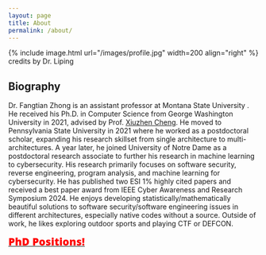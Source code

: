 ```yaml
---
layout: page
title: About
permalink: /about/
---
```


{% include image.html url="/images/profile.jpg" width=200 align="right" %}
credits by Dr. Liping

## Biography
 Dr. Fangtian Zhong is an assistant professor at Montana State University . He received his Ph.D. in Computer Science from George Washington University in 2021, advised by Prof. [Xiuzhen Cheng](https://www2.seas.gwu.edu/~cheng/). He moved to Pennsylvania State University in 2021 where he worked as a postdoctoral scholar, expanding his research skillset from single architecture to multi-architectures. 
A year later, he joined University of Notre Dame as a postdoctoral research associate to further his research in machine learning to cybersecurity. His research primarily focuses on software security, reverse engineering, program analysis, and machine learning for cybersecurity. He has published two ESI 1% highly cited papers and received a best paper award from IEEE Cyber Awareness and Research Symposium 2024. 
He enjoys developing statistically/mathematically beautiful solutions to software security/software engineering issues in different architectures, especially native codes without a source. Outside of work, he likes exploring outdoor sports and playing CTF or DEFCON. 

<a href="https://fangtian-zhong.github.io/openings/">
  <span style="color:red;font-family:'Open Sans', Helvetica, Arial, sans-serif;font-weight:800;font-size:21px">
    PhD Positions! 
  </span>
</a>


<!--<a href="https://www.cs.montana.edu/REU/">
  <span style="color:red;font-family:'Open Sans', Helvetica, Arial, sans-serif;font-weight:800;font-size:21px">
    Algorithms research experience for undergraduates (REU) is also available! 
  </span>
</a>-->
